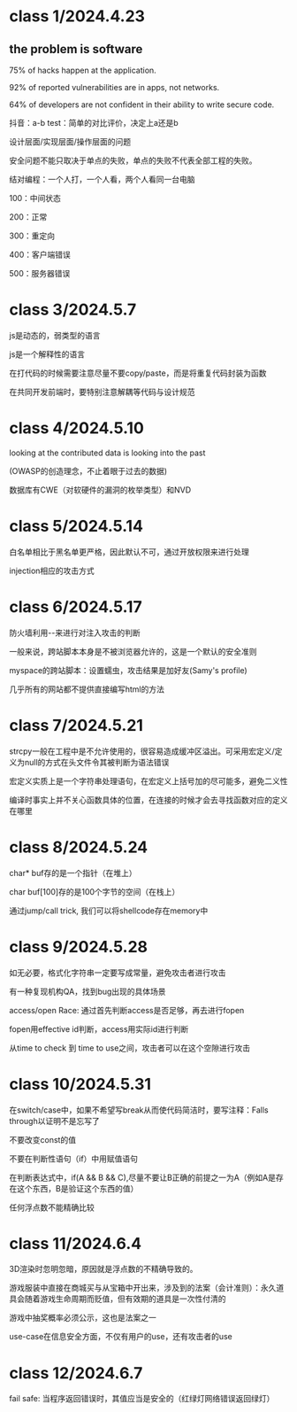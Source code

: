 # class 1/2024.4.23

## the problem is software

75% of hacks happen at the application.

92% of reported vulnerabilities are in apps, not networks.

64% of developers are not confident in their ability to write secure code.

抖音：a-b test：简单的对比评价，决定上a还是b

设计层面/实现层面/操作层面的问题

安全问题不能只取决于单点的失败，单点的失败不代表全部工程的失败。

结对编程：一个人打，一个人看，两个人看同一台电脑

100：中间状态

200：正常

300：重定向

400：客户端错误

500：服务器错误

# class 3/2024.5.7

js是动态的，弱类型的语言

js是一个解释性的语言

在打代码的时候需要注意尽量不要copy/paste，而是将重复代码封装为函数

在共同开发前端时，要特别注意解耦等代码与设计规范

# class 4/2024.5.10

looking at the contributed data is looking into the past

(OWASP的创造理念，不止着眼于过去的数据)

数据库有CWE（对软硬件的漏洞的枚举类型）和NVD

# class 5/2024.5.14

白名单相比于黑名单更严格，因此默认不可，通过开放权限来进行处理

injection相应的攻击方式

# class 6/2024.5.17

防火墙利用--来进行对注入攻击的判断

一般来说，跨站脚本本身是不被浏览器允许的，这是一个默认的安全准则

myspace的跨站脚本：设置蠕虫，攻击结果是加好友(Samy's profile)

几乎所有的网站都不提供直接编写html的方法

# class 7/2024.5.21

strcpy一般在工程中是不允许使用的，很容易造成缓冲区溢出。可采用宏定义/定义为null的方式在头文件令其被判断为语法错误

宏定义实质上是一个字符串处理语句，在宏定义上括号加的尽可能多，避免二义性

编译时事实上并不关心函数具体的位置，在连接的时候才会去寻找函数对应的定义在哪里

# class 8/2024.5.24

char* buf存的是一个指针（在堆上）

char buf[100]存的是100个字节的空间（在栈上）

通过jump/call trick, 我们可以将shellcode存在memory中

# class 9/2024.5.28

如无必要，格式化字符串一定要写成常量，避免攻击者进行攻击

有一种复现机构QA，找到bug出现的具体场景

access/open Race: 通过首先判断access是否足够，再去进行fopen

fopen用effective id判断，access用实际id进行判断

从time to check 到 time to use之间，攻击者可以在这个空隙进行攻击

# class 10/2024.5.31

在switch/case中，如果不希望写break从而使代码简洁时，要写注释：Falls through以证明不是忘写了

不要改变const的值

不要在判断性语句（if）中用赋值语句

在判断表达式中，if(A && B && C),尽量不要让B正确的前提之一为A（例如A是存在这个东西，B是验证这个东西的值）

任何浮点数不能精确比较

# class 11/2024.6.4

3D渲染时忽明忽暗，原因就是浮点数的不精确导致的。

游戏服装中直接在商城买与从宝箱中开出来，涉及到的法案（会计准则）：永久道具会随着游戏生命周期而贬值，但有效期的道具是一次性付清的

游戏中抽奖概率必须公示，这也是法案之一

use-case在信息安全方面，不仅有用户的use，还有攻击者的use

# class 12/2024.6.7

fail safe: 当程序返回错误时，其值应当是安全的（红绿灯网络错误返回绿灯）